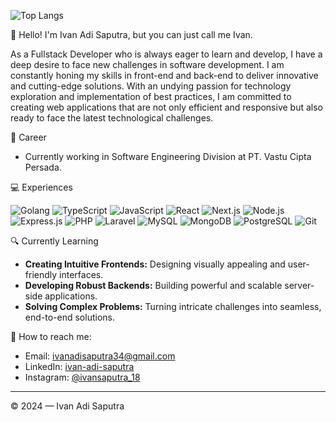 <!--
![Ivan Adi Saputra's GitHub stats](https://github-readme-stats.vercel.app/api?username=ivan-adi-saputra&show_icons=true)
-->
![Top Langs](https://github-readme-stats.vercel.app/api/top-langs/?username=ivan-adi-saputra&layout=compact&hide=html,css,scss,blade,svelte)

👋 Hello! I'm Ivan Adi Saputra, but you can just call me Ivan.

As a Fullstack Developer who is always eager to learn and develop, I have a deep desire to face new challenges in software development. I am constantly honing my skills in front-end and back-end to deliver innovative and cutting-edge solutions. With an undying passion for technology exploration and implementation of best practices, I am committed to creating web applications that are not only efficient and responsive but also ready to face the latest technological challenges.

💼 Career
- Currently working in Software Engineering Division at PT. Vastu Cipta Persada.

💻 Experiences

![Golang](https://img.shields.io/badge/Golang-00ADD8?style=for-the-badge&logo=go&logoColor=white) ![TypeScript](https://img.shields.io/badge/TypeScript-3178C6?style=for-the-badge&logo=typescript&logoColor=white) ![JavaScript](https://img.shields.io/badge/JavaScript-F7DF1E?style=for-the-badge&logo=javascript&logoColor=black) ![React](https://img.shields.io/badge/React-61DAFB?style=for-the-badge&logo=react&logoColor=white) ![Next.js](https://img.shields.io/badge/Next.js-000000?style=for-the-badge&logo=next.js&logoColor=white) ![Node.js](https://img.shields.io/badge/Node.js-339933?style=for-the-badge&logo=node.js&logoColor=white) ![Express.js](https://img.shields.io/badge/Express.js-000000?style=for-the-badge&logo=express&logoColor=white) ![PHP](https://img.shields.io/badge/PHP-777BB4?style=for-the-badge&logo=php&logoColor=white) ![Laravel](https://img.shields.io/badge/Laravel-FF2D20?style=for-the-badge&logo=laravel&logoColor=white) ![MySQL](https://img.shields.io/badge/MySQL-4479A1?style=for-the-badge&logo=mysql&logoColor=white) ![MongoDB](https://img.shields.io/badge/MongoDB-47A248?style=for-the-badge&logo=mongodb&logoColor=white) ![PostgreSQL](https://img.shields.io/badge/PostgreSQL-336791?style=for-the-badge&logo=postgresql&logoColor=white)  ![Git](https://img.shields.io/badge/Git-F05032?style=for-the-badge&logo=git&logoColor=white)
<!--
- Golang ![Golang](https://img.shields.io/badge/Golang-00ADD8?style=for-the-badge&logo=go&logoColor=white)
- ReactJS ![React](https://img.shields.io/badge/React-61DAFB?style=for-the-badge&logo=react&logoColor=white)
- NextJS ![Next.js](https://img.shields.io/badge/Next.js-000000?style=for-the-badge&logo=next.js&logoColor=white)
- ExpressJS ![Express.js](https://img.shields.io/badge/Express.js-000000?style=for-the-badge&logo=express&logoColor=white)
- NodeJS ![Node.js](https://img.shields.io/badge/Node.js-339933?style=for-the-badge&logo=node.js&logoColor=white)
- PHP ![PHP](https://img.shields.io/badge/PHP-777BB4?style=for-the-badge&logo=php&logoColor=white)
- Laravel ![Laravel](https://img.shields.io/badge/Laravel-FF2D20?style=for-the-badge&logo=laravel&logoColor=white)
- MySQL ![MySQL](https://img.shields.io/badge/MySQL-4479A1?style=for-the-badge&logo=mysql&logoColor=white)
- MongoDB ![MongoDB](https://img.shields.io/badge/MongoDB-47A248?style=for-the-badge&logo=mongodb&logoColor=white)
- PostgreSQL ![PostgreSQL](https://img.shields.io/badge/PostgreSQL-336791?style=for-the-badge&logo=postgresql&logoColor=white)
- GIT (VCS) ![Git](https://img.shields.io/badge/Git-F05032?style=for-the-badge&logo=git&logoColor=white)
-->

🔍 Currently Learning
- **Creating Intuitive Frontends:** Designing visually appealing and user-friendly interfaces.
- **Developing Robust Backends:** Building powerful and scalable server-side applications.
- **Solving Complex Problems:** Turning intricate challenges into seamless, end-to-end solutions.

🚀 How to reach me:
- Email: [ivanadisaputra34@gmail.com](mailto:ivanadisaputra34@gmail.com)
- LinkedIn: [ivan-adi-saputra](https://www.linkedin.com/in/ivan-adi-saputra)
- Instagram: [@ivansaputra_18](https://www.instagram.com/ivansaputra_18)

____________________________________________________________________________________________________________________________________________________________________
© 2024 — Ivan Adi Saputra
